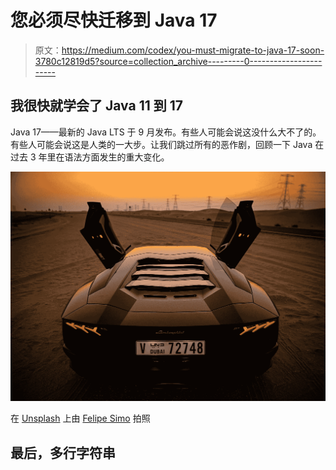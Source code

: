 # 您必须尽快迁移到 Java 17

> 原文：<https://medium.com/codex/you-must-migrate-to-java-17-soon-3780c12819d5?source=collection_archive---------0----------------------->

## 我很快就学会了 Java 11 到 17

Java 17——最新的 Java LTS 于 9 月发布。有些人可能会说这没什么大不了的。有些人可能会说这是人类的一大步。让我们跳过所有的恶作剧，回顾一下 Java 在过去 3 年里在语法方面发生的重大变化。

![](img/1ae3dba1e91e8d2fc1d24f7df21cdd80.png)

在 [Unsplash](https://unsplash.com?utm_source=medium&utm_medium=referral) 上由 [Felipe Simo](https://unsplash.com/@felipesimo?utm_source=medium&utm_medium=referral) 拍照

## 最后，多行字符串